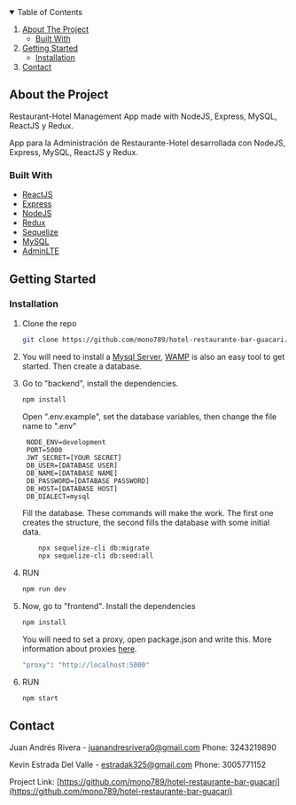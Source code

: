 
<!-- TABLE OF CONTENTS -->
<details open="open">
  <summary>Table of Contents</summary>
  <ol>
    <li>
      <a href="#about-the-project">About The Project</a>
      <ul>
        <li><a href="#built-with">Built With</a></li>
      </ul>
    </li>
    <li>
      <a href="#getting-started">Getting Started</a>
      <ul>
         <li><a href="#installation">Installation</a></li>
      </ul>
    </li>
    <li><a href="#contact">Contact</a></li>
  </ol>
</details>

<!-- ABOUT THE PROJECT -->

## About the Project

Restaurant-Hotel Management App made with NodeJS, Express, MySQL, ReactJS y Redux.

App para la Administración de Restaurante-Hotel desarrollada con NodeJS, Express, MySQL, ReactJS y Redux.

### Built With

-   [ReactJS](https://es.reactjs.org/)
-   [Express](https://expressjs.com/es/)
-   [NodeJS](https://nodejs.org/es/)
-   [Redux](https://redux.js.org/)
-   [Sequelize](https://sequelize.org/)
-   [MySQL](https://www.mysql.com/)
-   [AdminLTE](https://adminlte.io/)

<!-- GETTING STARTED -->

## Getting Started

### Installation

1. Clone the repo

    ```sh
    git clone https://github.com/mono789/hotel-restaurante-bar-guacari.git
    ```

2. You will need to install a [Mysql Server](https://www.mysql.com/), [WAMP](https://www.wampserver.com/en/) is also an easy tool to get started. Then create a database.

3. Go to "backend", install the dependencies.

    ```sh
    npm install
    ```

    Open ".env.example", set the database variables, then change the file name to ".env"

    ```
     NODE_ENV=development
     PORT=5000
     JWT_SECRET=[YOUR SECRET]
     DB_USER=[DATABASE USER]
     DB_NAME=[DATABASE NAME]
     DB_PASSWORD=[DATABASE PASSWORD]
     DB_HOST=[DATABASE HOST]
     DB_DIALECT=mysql
    ```

    Fill the database. These commands will make the work. The first one creates the structure, the second fills the database with some initial data.

    ```sh
        npx sequelize-cli db:migrate
        npx sequelize-cli db:seed:all
    ```

4. RUN
    ```sh
    npm run dev
    ```
5. Now, go to "frontend". Install the dependencies
    ```sh
    npm install
    ```
    You will need to set a proxy, open package.json and write this. More information about proxies [here](https://create-react-app.dev/docs/proxying-api-requests-in-development/).
    ```sh
    "proxy": "http://localhost:5000"
    ```
6. RUN
    ```sh
    npm start
    ```
<!-- CONTACT -->

## Contact

Juan Andrés Rivera - juanandresrivera0@gmail.com 
Phone: 3243219890

Kevin Estrada Del Valle - estradak325@gmail.com Phone: 3005771152

Project Link: [https://github.com/mono789/hotel-restaurante-bar-guacari](https://github.com/mono789/hotel-restaurante-bar-guacari)

<!-- ACKNOWLEDGEMENTS -->

<!-- PREVIEW -->
